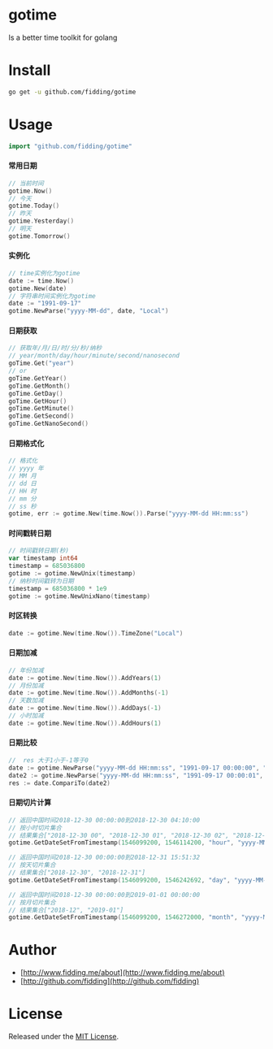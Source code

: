 # gotime
Is a better time  toolkit for golang

# Install

```bash
go get -u github.com/fidding/gotime
```

# Usage
```go
import "github.com/fidding/gotime"
```

#### 常用日期
```go
// 当前时间
gotime.Now()
// 今天
gotime.Today()
// 昨天
gotime.Yesterday()
// 明天
gotime.Tomorrow()
```

#### 实例化
```go
// time实例化为gotime
date := time.Now()
gotime.New(date)
// 字符串时间实例化为gotime
date := "1991-09-17"
gotime.NewParse("yyyy-MM-dd", date, "Local")
```

#### 日期获取
```go
// 获取年/月/日/时/分/秒/纳秒
// year/month/day/hour/minute/second/nanosecond
goTime.Get("year")
// or
goTime.GetYear()
goTime.GetMonth()
goTime.GetDay()
goTime.GetHour()
goTime.GetMinute()
goTime.GetSecond()
goTime.GetNanoSecond()

```

#### 日期格式化
```go
// 格式化
// yyyy 年
// MM 月
// dd 日
// HH 时
// mm 分
// ss 秒
gotime, err := gotime.New(time.Now()).Parse("yyyy-MM-dd HH:mm:ss")
```

#### 时间戳转日期
```go
// 时间戳转日期(秒)
var timestamp int64
timestamp = 685036800
gotime := gotime.NewUnix(timestamp)
// 纳秒时间戳转为日期
timestamp = 685036800 * 1e9
gotime := gotime.NewUnixNano(timestamp)
```

#### 时区转换
```go
date := gotime.New(time.Now()).TimeZone("Local")
```

#### 日期加减
```go
// 年份加减
date := gotime.New(time.Now()).AddYears(1)
// 月份加减
date := gotime.New(time.Now()).AddMonths(-1)
// 天数加减
date := gotime.New(time.Now()).AddDays(-1)
// 小时加减
date := gotime.New(time.Now()).AddHours(1)
```

#### 日期比较
```go
//  res 大于1小于-1等于0
date := gotime.NewParse("yyyy-MM-dd HH:mm:ss", "1991-09-17 00:00:00", "")
date2 := gotime.NewParse("yyyy-MM-dd HH:mm:ss", "1991-09-17 00:00:01", "")
res := date.CompariTo(date2)
```

#### 日期切片计算
```go
// 返回中国时间2018-12-30 00:00:00到2018-12-30 04:10:00
// 按小时切片集合
// 结果集合["2018-12-30 00", "2018-12-30 01", "2018-12-30 02", "2018-12-30 03", "2018-12-30 04"]
gotime.GetDateSetFromTimestamp(1546099200, 1546114200, "hour", "yyyy-MM-dd HH", "Asia/Shanghai")

// 返回中国时间2018-12-30 00:00:00到2018-12-31 15:51:32
// 按天切片集合
// 结果集合["2018-12-30", "2018-12-31"]
gotime.GetDateSetFromTimestamp(1546099200, 1546242692, "day", "yyyy-MM-dd", "Asia/Shanghai")

// 返回中国时间2018-12-30 00:00:00到2019-01-01 00:00:00
// 按月切片集合
// 结果集合["2018-12", "2019-01"]
gotime.GetDateSetFromTimestamp(1546099200, 1546272000, "month", "yyyy-MM", "Asia/Shanghai")
```

# Author

* [http://www.fidding.me/about](http://www.fidding.me/about)
* [http://github.com/fidding](http://github.com/fidding)

# License
Released under the [MIT License](http://www.opensource.org/licenses/MIT).
